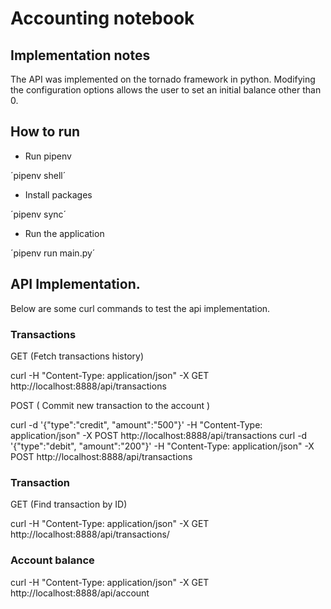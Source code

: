 # Accounting notebook

## Implementation notes

The API was implemented on the tornado framework in python.
Modifying the configuration options allows the user to set an initial balance other than 0.
 

## How to run

- Run pipenv

´pipenv shell´

- Install packages

´pipenv sync´

- Run the application
 
 ´pipenv run main.py´

## API Implementation.

Below are some curl commands to test the 
api implementation.

### Transactions

GET (Fetch transactions history)

curl -H "Content-Type: application/json" -X GET http://localhost:8888/api/transactions

POST ( Commit new transaction to the account )

curl -d '{"type":"credit", "amount":"500"}' -H "Content-Type: application/json" -X POST http://localhost:8888/api/transactions
curl -d '{"type":"debit", "amount":"200"}' -H "Content-Type: application/json" -X POST http://localhost:8888/api/transactions

### Transaction 
GET (Find transaction by ID)

curl -H "Content-Type: application/json" -X GET http://localhost:8888/api/transactions/<transactionId>

### Account balance

curl -H "Content-Type: application/json" -X GET http://localhost:8888/api/account
